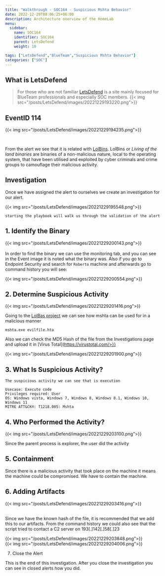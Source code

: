 ```yaml
---
title: "Walkthrough - SOC164 - Suspicious Mshta Behavior"
date: 2022-12-29T08:06:25+06:00
description: Architecture overview of the HomeLab
menu:
  sidebar:
    name: SOC164 
    identifier: SOC164
    parent: LetsDefend
    weight: 10

tags: ["LetsDefend","BlueTeam","Suspicious Mshta Behavior"]
categories: ["SOC"]
---
```



## What is LetsDefend


> For those who are not familiar [LetsDefend](https://app.letsdefend.io/) is a site mainly focused for BlueTeam professionals and especially SOC members. 
{{< img src="/posts/LetsDefend/images/20221229193220.png">}}  


## EventID 114


{{< img src="/posts/LetsDefend/images/20221229194235.png">}}  

<br>

From the alert we see that it is related with [LolBins](https://lolbas-project.github.io/). LolBins or *Living of the land binaries* are binaries of a non-malicious nature, local to the operating system, that have been utilised and exploited by cyber criminals and crime groups to camouflage their malicious activity.

## Investigation

Once we have assigned the alert to ourselves we create an investigation for our alert.

{{< img src="/posts/LetsDefend/images/20221229195548.png">}}  

    starting the playbook will walk us through the validation of the alert

## 1. Identify the Binary

{{< img src="/posts/LetsDefend/images/20221229200143.png">}}  
<br>
In order to find the binary we can use the monitoring tab, and you can see in the Event image it is noted what the binary was. Also if you go to Endpoint Security and search for `Roberto` machine and afterwards go to command history you will see:

{{< img src="/posts/LetsDefend/images/20221229200554.png">}}  

## 2. Determine Suspicious Activity

{{< img src="/posts/LetsDefend/images/20221229201416.png">}}  

Going to the [LolBas project](https://lolbas-project.github.io/lolbas/Binaries/Mshta/) we can see how mshta can be used for in a malicious manner
```
mshta.exe evilfile.hta
```

Also we can check the MD5 Hash of the file from the Investigations page and upload it in [Virus Total](https://virustotal.com/>}}

{{< img src="/posts/LetsDefend/images/20221229201900.png">}}  


## 3. What Is Suspicious Activity?

```
The suspicious activity we can see that is execution

Usecase: Execute code
Privileges required: User
OS: Windows vista, Windows 7, Windows 8, Windows 8.1, Windows 10, Windows 11
MITRE ATT&CK®: T1218.005: Mshta
```

## 4. Who Performed the Activity?

{{< img src="/posts/LetsDefend/images/20221229203100.png">}}  


Since the parent process is explorer, the user did the activity


## 5. Containment

Since there is a malicious activity that took place on the machine it means the machine could be compromised. We have to contain the machine.

## 6. Adding Artifacts 

{{< img src="/posts/LetsDefend/images/20221229203416.png">}}  

<br>
Since we have the known hash of the file, it is recommended that we add this to our artifacts. 
From the command history we could also see that the script tried to contact a C2 server on 193[.]142[.]58[.]23



{{< img src="/posts/LetsDefend/images/20221229203848.png">}}  
{{< img src="/posts/LetsDefend/images/20221229204006.png">}}  


7. Close the Alert


This is the end of this investigation. After you close the investigation you can see in closed alerts how you did.

